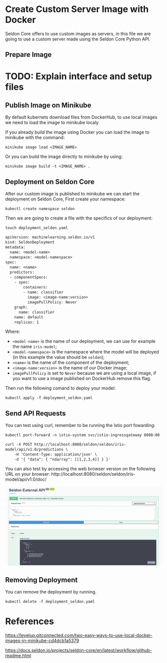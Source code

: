 # Create Custom Server Image with Docker

Seldon Core offers to use custom images as servers, in this file we are going to use a custom server made using the Seldon Core Python API.

## Prepare Image

# TODO: Explain interface and setup files

## Publish Image on Minikube

By default kubernets download files from DockerHub, to use local images we need to load the image to minikube localy

If you already build the image using Docker you can load the image to minikube with the command:

```
minikube image load <IMAGE_NAME>
```

Or you can build the image directly to minikube by using:

```
minikube image build -t <IMAGE_NAME> .
```

## Deployment on Seldon Core

After our custom image is published to minikube we can start the deployment on Seldon Core, First create your namespace:

```
kubectl create namespace seldon
```

Then we are going to create a file with the specifics of our deployment:

```
touch deployment_seldon.yaml
```

```
apiVersion: machinelearning.seldon.io/v1
kind: SeldonDeployment
metadata:
  name: <model-name>
  namespace: <model-namespace>
spec:
  name: <name>
  predictors:
  - componentSpecs:
    - spec:
        containers:
        - name: classifier
          image: <image-name:version>
          imagePullPolicy: Never
    graph:
      name: classifier
    name: default
    replicas: 1
```

Where:
* `<model-name>` is the name of our deployment, we can use for example the name `iris-model`;
* `<model-namespace>` is the namespace where the model will be deployed (in this example the value should be `seldon`);
* `<name>` is the name of the component of the deployment;
* `<image-name:version>` is the name of our Docker image;
* `imagePullPolicy` is set to `Never` because we are using a local image, if you want to use a image published on DockerHub remove this flag.

Then run the following comand to deploy your model:

```
kubectl apply -f deployment_seldon.yaml
```

## Send API Requests

You can test using curl, remember to be running the Istio port fowarding:

```
kubectl port-forward -n istio-system svc/istio-ingressgateway 8080:80
```

```
curl -X POST http://localhost:8080/seldon/seldon/iris-model/api/v1.0/predictions \
    -H 'Content-Type: application/json' \
    -d '{ "data": { "ndarray": [[1,2,3,4]] } }'
```


You can also test by accessing the web browser version on the following URL on your browser: http://localhost:8080/seldon/seldon/iris-model/api/v1.0/doc/

![](https://raw.githubusercontent.com/SeldonIO/seldon-core/master/doc/source/images/rest-openapi.jpg)

## Removing Deployment

You can remove the deployment by running.

```
kubectl delete -f deployment_seldon.yaml
```

# References
https://levelup.gitconnected.com/two-easy-ways-to-use-local-docker-images-in-minikube-cd4dcb1a5379

https://docs.seldon.io/projects/seldon-core/en/latest/workflow/github-readme.html
